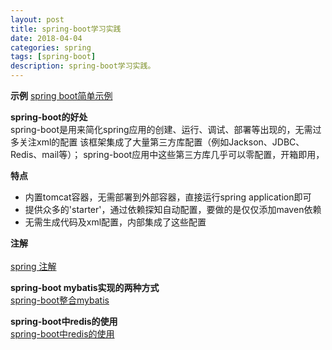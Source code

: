 ```yaml
---
layout: post
title: spring-boot学习实践
date: 2018-04-04
categories: spring
tags: [spring-boot]
description: spring-boot学习实践。
---
```


**示例**
[spring boot简单示例](https://github.com/jianvhen/spring-boot-learning-example)

**spring-boot的好处**<br/>
spring-boot是用来简化spring应用的创建、运行、调试、部署等出现的，无需过多关注xml的配置
该框架集成了大量第三方库配置（例如Jackson、JDBC、Redis、mail等）；
spring-boot应用中这些第三方库几乎可以零配置，开箱即用，

**特点**<br/>
- 内置tomcat容器，无需部署到外部容器，直接运行spring application即可
- 提供众多的'starter'，通过依赖探知自动配置，要做的是仅仅添加maven依赖
- 无需生成代码及xml配置，内部集成了这些配置

**注解**<br/>    
[spring 注解](http://boopro.cn/spring/2018/04/04/spring-annotation/)

**spring-boot mybatis实现的两种方式**<br/>
[spring-boot整合mybatis](http://boopro.cn/spring/2018/04/09/spring-boot-mybatis/)

**spring-boot中redis的使用**<br/>
[spring-boot中redis的使用](http://boopro.cn/spring/2018/04/10/spring-boot-redis/)


